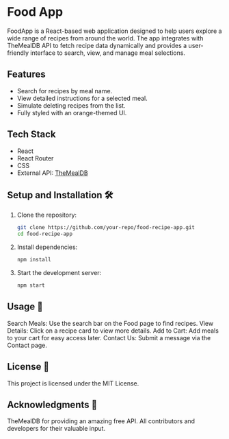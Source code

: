 # Food App

FoodApp is a React-based web application designed to help users explore a wide range of recipes from around the world. The app integrates with TheMealDB API to fetch recipe data dynamically and provides a user-friendly interface to search, view, and manage meal selections.

## Features

- Search for recipes by meal name.
- View detailed instructions for a selected meal.
- Simulate deleting recipes from the list.
- Fully styled with an orange-themed UI.

## Tech Stack

- React
- React Router
- CSS
- External API: [TheMealDB](https://www.themealdb.com)

## Setup and Installation 🛠️
1. Clone the repository:
   ```bash
   git clone https://github.com/your-repo/food-recipe-app.git
   cd food-recipe-app
2. Install dependencies:
    ```bash
   npm install
4. Start the development server:
   ```bash
   npm start

## Usage 🚀
Search Meals: Use the search bar on the Food page to find recipes.
View Details: Click on a recipe card to view more details.
Add to Cart: Add meals to your cart for easy access later.
Contact Us: Submit a message via the Contact page.

## License 📄
This project is licensed under the MIT License.

## Acknowledgments 🙌
TheMealDB for providing an amazing free API.
All contributors and developers for their valuable input.